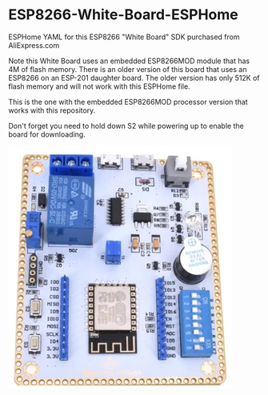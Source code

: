 # ESP8266-White-Board-ESPHome
ESPHome YAML for this ESP8266 "White Board" SDK purchased from AliExpress.com

Note this White Board uses an embedded ESP8266MOD module that has 4M of flash memory.  There is an older version of this board that uses an ESP8266 on an ESP-201 daughter board.  The older version has only 512K of flash memory and will not work with this ESPHome file.

This is the one with the embedded ESP8266MOD processor version that works with this repository.

Don't forget you need to hold down S2 while powering up to enable the board for downloading.

![White Board](images/esp8266_white_board_sdk.jpg)

